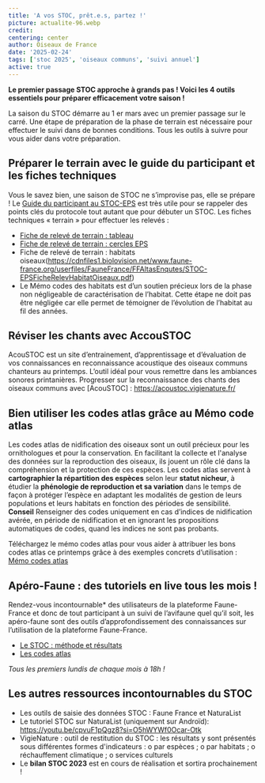 ```yaml
---
title: 'A vos STOC, prêt.e.s, partez !'
picture: actualite-96.webp
credit: 
centering: center
author: Oiseaux de France
date: '2025-02-24'
tags: ['stoc 2025', 'oiseaux communs', 'suivi annuel']
active: true
---
```


**Le premier passage STOC approche à grands pas ! Voici les 4 outils essentiels pour préparer efficacement votre saison !**

La saison du STOC démarre au 1 <ind> er </ind> mars avec un premier passage sur le carré. Une étape de préparation de la phase de terrain est nécessaire pour effectuer le suivi dans de bonnes conditions. Tous les outils à suivre pour vous aider dans votre préparation. 

## Préparer le terrain avec le guide du participant et les fiches techniques 
Vous le savez bien, une saison de STOC ne s’improvise pas, elle se prépare ! 
Le [Guide du participant au STOC-EPS]( https://cdnfiles1.biolovision.net/www.faune-france.org/userfiles/FauneFrance/FFAltasEnqutes/Guide-Participant-TutorielSTOC-SHOC2025V2.pdf) est très utile pour se rappeler des points clés du protocole tout autant que pour débuter un STOC. 
Les fiches techniques « terrain » pour effectuer les relevés : 
- [Fiche de relevé de terrain : tableau](https://cdnfiles1.biolovision.net/www.faune-france.org/userfiles/FauneFrance/FFAltasEnqutes/STOC-EPS-FicheRelevTableauOiseaux.pdf)
- [Fiche de relevé de terrain : cercles EPS](https://cdnfiles1.biolovision.net/www.faune-france.org/userfiles/FauneFrance/FFAltasEnqutes/STOC-EPSFicheRelevEPS.pdf)
- Fiche de relevé de terrain : habitats oiseaux(https://cdnfiles1.biolovision.net/www.faune-france.org/userfiles/FauneFrance/FFAltasEnqutes/STOC-EPSFicheRelevHabitatOiseaux.pdf)
- Le Mémo codes des habitats est d’un soutien précieux lors de la phase non négligeable de caractérisation de l’habitat. Cette étape ne doit pas être négligée car elle permet de témoigner de l’évolution de l’habitat au fil des années. 

## Réviser les chants avec AccouSTOC
AcouSTOC est un site d’entrainement, d’apprentissage et d’évaluation de vos connaissances en reconnaissance acoustique des oiseaux communs chanteurs au printemps. L’outil idéal pour vous remettre dans les ambiances sonores printanières. 
Progresser sur la reconnaissance des chants des oiseaux communs avec [AcouSTOC] : https://acoustoc.vigienature.fr/

## Bien utiliser les codes atlas grâce au Mémo code atlas
Les codes atlas de nidification des oiseaux sont un outil précieux pour les ornithologues et pour la conservation. En facilitant la collecte et l'analyse des données sur la reproduction des oiseaux, ils jouent un rôle clé dans la compréhension et la protection de ces espèces. Les codes atlas servent à **cartographier la répartition des espèces** selon leur **statut nicheur**, à étudier la **phénologie de reproduction et sa variation** dans le temps de façon à protéger l’espèce en adaptant les modalités de gestion de leurs populations et leurs habitats en fonction des périodes de sensibilité.
**Conseil** Renseigner des codes uniquement en cas d’indices de nidification avérée, en période de nidification et en ignorant les propositions automatiques de codes, quand les indices ne sont pas probants. 

Téléchargez le mémo codes atlas pour vous aider à attribuer les bons codes atlas ce printemps grâce à des exemples concrets d’utilisation :  [Mémo codes atlas](https://cdnfiles2.biolovision.net/www.faune-france.org/pdffiles/news/MmoCodeAtlasFichierComplet20241211-2164.pdf) 

## Apéro-Faune : des tutoriels en live tous les mois ! 
Rendez-vous incontournable* des utilisateurs de la plateforme Faune-France et donc de tout participant à un suivi de l’avifaune quel qu’il soit, les apéro-faune sont des outils d’approfondissement des connaissances sur l’utilisation de la plateforme Faune-France. 

-	[Le STOC : méthode et résultats](https://www.youtube.com/watch?v=xMLLRt4A9Oo&list=PLrw_QRwQrnAUS1hX6g9ghYRNFsZKk8ywn&index=5&t=127s)
-	[Les codes atlas](https://www.youtube.com/watch?v=6iwRtPSAPgw&list=PLrw_QRwQrnAUS1hX6g9ghYRNFsZKk8ywn&index=6) 

*Tous les premiers lundis de chaque mois à 18h !* 
## Les autres ressources incontournables du STOC 
-	Les outils de saisie des données STOC : Faune France et NaturaList
-	Le tutoriel STOC sur NaturaList (uniquement sur Androïd): https://youtu.be/cpvuF1pQgz8?si=O5hWYWf0Ocar-Otk 
-	VigieNature : outil de restitution du STOC : les résultats y sont présentés sous différentes formes d'indicateurs :
o	par espèces ;
o	par habitats ;
o	réchauffement climatique ;
o	services culturels
-	Le **bilan STOC 2023** est en cours de réalisation et sortira prochainement !

